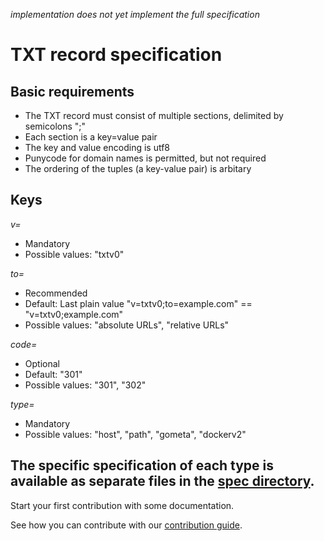 <!--
Copyright 2017 - The TXTDIRECT Authors

This work is licensed under a Creative Commons Attribution-ShareAlike 4.0 International License;
you may not use this file except in compliance with the License.
You may obtain a copy of the License at
    https://creativecommons.org/licenses/by-sa/4.0/legalcode
Unless required by applicable law or agreed to in writing, documentation
distributed under the License is distributed on an "AS IS" BASIS,
WITHOUT WARRANTIES OR CONDITIONS OF ANY KIND, either express or implied.
See the License for the specific language governing permissions and
limitations under the License.
-->

*implementation does not yet implement the full specification*

# TXT record specification
## Basic requirements
* The TXT record must consist of multiple sections, delimited by semicolons ";"
* Each section is a key=value pair
* The key and value encoding is utf8
* Punycode for domain names is permitted, but not required
* The ordering of the tuples (a key-value pair) is arbitary

## Keys
*v=*
* Mandatory
* Possible values: "txtv0"

*to=*
* Recommended
* Default: Last plain value "v=txtv0;to=example.com" == "v=txtv0;example.com"
* Possible values: "absolute URLs", "relative URLs"

*code=*
* Optional
* Default: "301"
* Possible values: "301", "302"

*type=*
* Mandatory
* Possible values: "host", "path", "gometa", "dockerv2"

The specific specification of each type is available as separate files in the [spec directory](/spec/).
---

Start your first contribution with some documentation.

See how you can contribute with our [contribution guide](/CONTRIBUTING.md).
